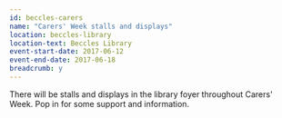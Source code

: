 ```yaml
---
id: beccles-carers
name: "Carers' Week stalls and displays"
location: beccles-library
location-text: Beccles Library
event-start-date: 2017-06-12
event-end-date: 2017-06-18
breadcrumb: y
---
```


There will be stalls and displays in the library foyer throughout Carers' Week. Pop in for some support and information.
